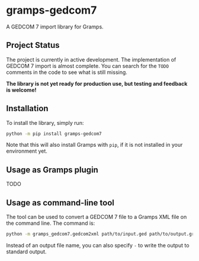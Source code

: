 # gramps-gedcom7

A GEDCOM 7 import library for Gramps.

## Project Status

The project is currently in active development. The implementation of GEDCOM 7 import is almost complete. You can search for the `TODO` comments in the code to see what is still missing.

**The library is not yet ready for production use, but testing and feedback is welcome!**

## Installation

To install the library, simply run:

```bash
python -m pip install gramps-gedcom7
```

Note that this will also install Gramps with `pip`, if it is not installed in your environment yet.

## Usage as Gramps plugin

TODO

## Usage as command-line tool

The tool can be used to convert a GEDCOM 7 file to a Gramps XML file on the command line. The command is:

```bash
python -m gramps_gedcom7.gedcom2xml path/to/input.ged path/to/output.gramps
```

Instead of an output file name, you can also specify `-` to write the output to standard output.
